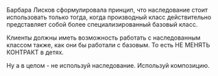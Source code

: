 Барбара Лисков сформулировала принцип, что наследование стоит использовать только тогда, когда производный класс действительно представляет собой более специализированный базовый класс.

Клиенты должны иметь возможность работать с наследованным классом также, как они бы работали с базовым. То есть НЕ МЕНЯТЬ КОНТРАКТ в детях.

Ну а в целом - не используй наследование. Используй композицию.
